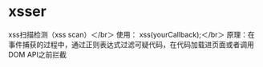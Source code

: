 # xsser
xss扫描检测（xss scan）＜/br＞
使用： xss(yourCallback);＜/br＞
原理：在事件捕获的过程中，通过正则表达式过滤可疑代码，在代码加载进页面或者调用DOM API之前拦截
